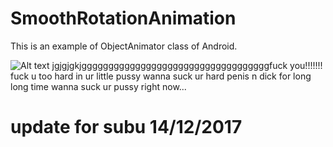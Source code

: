 # SmoothRotationAnimation

This is an example of ObjectAnimator class of Android.

![Alt text](https://firebasestorage.googleapis.com/v0/b/ai-chat-bf1cc.appspot.com/o/Screenshot_1480945597.png?alt=media&token=3edaa4e4-c862-4b24-8495-20bfc036a6d7?raw=true "Optional Title")
jgjgjgkjgggggggggggggggggggggggggggggggggggfuck you!!!!!!!
fuck u too hard in ur little pussy  wanna suck ur hard penis n dick for long long time
wanna suck ur pussy right now...
# update for subu 14/12/2017
